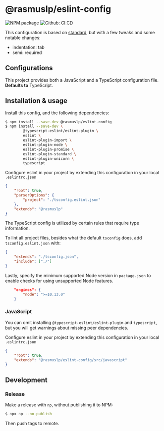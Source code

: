 # @rasmuslp/eslint-config

[![NPM package](https://img.shields.io/npm/v/@rasmuslp/eslint-config.svg)](https://www.npmjs.com/package/@rasmuslp/eslint-config)
[![Github: CI CD](https://github.com/rasmuslp/eslint-config-rasmuslp/workflows/CI%20CD/badge.svg)](https://github.com/rasmuslp/eslint-config-rasmuslp/actions)

This configuration is based on [standard](https://github.com/standard/eslint-config-standard), but with a few tweaks and some notable changes:
* indentation: tab
* semi: required

## Configurations
This project provides both a JavaScript and a TypeScript configuration file. **Defaults to** TypeScript.

## Installation & usage
Install this config, and the following dependencies:
```bash
$ npm install --save-dev @rasmuslp/eslint-config
$ npm install --save-dev \
		@typescript-eslint/eslint-plugin \
		eslint \
		eslint-plugin-import \
		eslint-plugin-node \
		eslint-plugin-promise \
		eslint-plugin-standard \
		eslint-plugin-unicorn \
		typescript
```

Configure eslint in your project by extending this configuration in your local `.eslintrc.json`
```json
{
	"root": true,
	"parserOptions": {
		"project": "./tsconfig.eslint.json"
	},
	"extends": "@rasmuslp"
}
```
The TypeScript config is utilized by certain rules that require type information.


To lint all project files, besides what the default `tsconfig` does, add `tsconfig.eslint.json` with:
```json
{
	"extends": "./tsconfig.json",
	"include": ["./"]
}
```

Lastly, specify the minimum supported Node version in `package.json` to enable checks for using unsupported Node features.
```json
	"engines": {
		"node": ">=10.13.0"
	}
```

### JavaScript
You can omit installing `@typescript-eslint/eslint-plugin` and `typescript`, but you will get warnings about missing peer dependencies.

Configure eslint in your project by extending this configuration in your local `.eslintrc.json`
```json
{
	"root": true,
	"extends": "@rasmuslp/eslint-config/src/javascript"
}
```

## Development

### Release
Make a release with `np`, without publishing it to NPM:
```bash
$ npx np --no-publish
```
Then push tags to remote.
